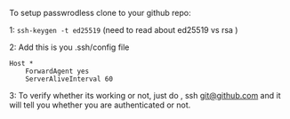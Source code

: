 To setup passwrodless clone to your github repo:

1: `ssh-keygen -t ed25519`
(need to read about ed25519 vs rsa )

2: Add this is you .ssh/config file

```
Host *
    ForwardAgent yes
    ServerAliveInterval 60
```

3: To verify whether its working or not, just do ,
  ssh git@github.com and it will tell you whether you are authenticated or not.
